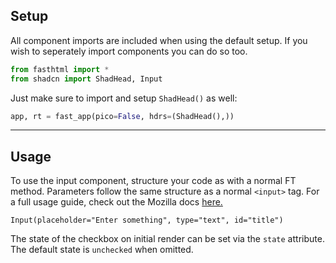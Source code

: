 ## Setup

All component imports are included when using the default setup. If you wish to seperately import components you can do so too. 

```python
from fasthtml import *
from shadcn import ShadHead, Input
```

Just make sure to import and setup `ShadHead()` as well:

```python
app, rt = fast_app(pico=False, hdrs=(ShadHead(),))
```
---

## Usage

To use the input component, structure your code as with a normal FT method. Parameters follow the same structure as a normal `<input>` tag. For a full usage guide, check out the Mozilla docs <a href="https://developer.mozilla.org/en-US/docs/Web/HTML/Element/input" target="_blank">here.</a> 

```python+html
Input(placeholder="Enter something", type="text", id="title")
```

The state of the checkbox on initial render can be set via the `state` attribute. The default state is `unchecked` when omitted.